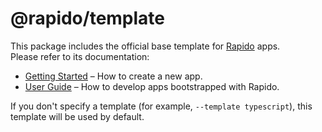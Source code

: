 # @rapido/template

This package includes the official base template for [Rapido](https://github.com/rapidojs/rapido) apps.<br>
Please refer to its documentation:

- [Getting Started](https://rapidojs.dev/docs/getting-started) – How to create a new app.
- [User Guide](https://rapidojs.dev/) – How to develop apps bootstrapped with Rapido.

If you don't specify a template (for example, `--template typescript`), this template will be used by default.
